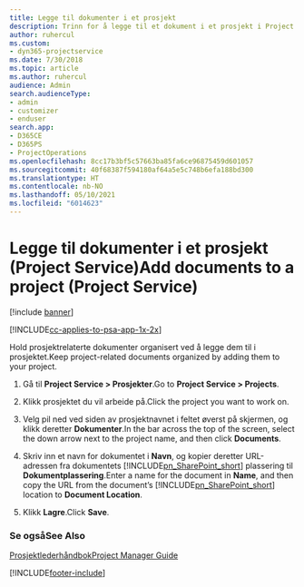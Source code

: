 ```yaml
---
title: Legge til dokumenter i et prosjekt
description: Trinn for å legge til et dokument i et prosjekt i Project Service
author: ruhercul
ms.custom:
- dyn365-projectservice
ms.date: 7/30/2018
ms.topic: article
ms.author: ruhercul
audience: Admin
search.audienceType:
- admin
- customizer
- enduser
search.app:
- D365CE
- D365PS
- ProjectOperations
ms.openlocfilehash: 8cc17b3bf5c57663ba85fa6ce96875459d601057
ms.sourcegitcommit: 40f68387f594180af64a5e5c748b6efa188bd300
ms.translationtype: HT
ms.contentlocale: nb-NO
ms.lasthandoff: 05/10/2021
ms.locfileid: "6014623"
---
```

# <a name="add-documents-to-a-project-project-service"></a><span data-ttu-id="49a6d-103">Legge til dokumenter i et prosjekt (Project Service)</span><span class="sxs-lookup"><span data-stu-id="49a6d-103">Add documents to a project (Project Service)</span></span>

[!include [banner](../includes/psa-now-project-operations.md)]

[!INCLUDE[cc-applies-to-psa-app-1x-2x](../includes/cc-applies-to-psa-app-1x-2x.md)]

<span data-ttu-id="49a6d-104">Hold prosjektrelaterte dokumenter organisert ved å legge dem til i prosjektet.</span><span class="sxs-lookup"><span data-stu-id="49a6d-104">Keep project-related documents organized by adding them to your project.</span></span>  
  
1. <span data-ttu-id="49a6d-105">Gå til **Project Service > Prosjekter**.</span><span class="sxs-lookup"><span data-stu-id="49a6d-105">Go to **Project Service > Projects**.</span></span>  
  
2. <span data-ttu-id="49a6d-106">Klikk prosjektet du vil arbeide på.</span><span class="sxs-lookup"><span data-stu-id="49a6d-106">Click the project you want to work on.</span></span>  
  
3. <span data-ttu-id="49a6d-107">Velg pil ned ved siden av prosjektnavnet i feltet øverst på skjermen, og klikk deretter **Dokumenter**.</span><span class="sxs-lookup"><span data-stu-id="49a6d-107">In the bar across the top of the screen, select the down arrow next to the project name, and then click **Documents**.</span></span>  
  
4. <span data-ttu-id="49a6d-108">Skriv inn et navn for dokumentet i **Navn**, og kopier deretter URL-adressen fra dokumentets [!INCLUDE[pn_SharePoint_short](../includes/pn-sharepoint-short.md)] plassering til **Dokumentplassering**.</span><span class="sxs-lookup"><span data-stu-id="49a6d-108">Enter a name for the document in **Name**,  and then copy the URL from the document’s [!INCLUDE[pn_SharePoint_short](../includes/pn-sharepoint-short.md)] location to **Document Location**.</span></span>  
  
5. <span data-ttu-id="49a6d-109">Klikk **Lagre**.</span><span class="sxs-lookup"><span data-stu-id="49a6d-109">Click **Save**.</span></span>  
  
### <a name="see-also"></a><span data-ttu-id="49a6d-110">Se også</span><span class="sxs-lookup"><span data-stu-id="49a6d-110">See Also</span></span>  
 [<span data-ttu-id="49a6d-111">Prosjektlederhåndbok</span><span class="sxs-lookup"><span data-stu-id="49a6d-111">Project Manager Guide</span></span>](../psa/project-manager-guide.md)


[!INCLUDE[footer-include](../includes/footer-banner.md)]